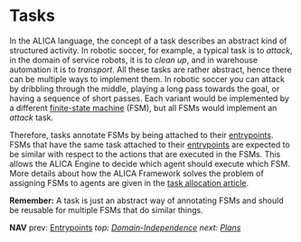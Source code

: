 # Tasks

In the ALICA language, the concept of a task describes an abstract kind of structured activity. In robotic soccer, for example, a typical task is to *attack*, in the domain of service robots, it is to *clean up*, and in warehouse automation it is to *transport*. All these tasks are rather abstract, hence there can be multiple ways to implement them. In robotic soccer you can attack by dribbling through the middle, playing a long pass towards the goal, or having a sequence of short passes. Each variant would be implemented by a different [finite-state machine](finite-state_machines.md) (FSM), but all FSMs would implement an *attack* task.

Therefore, tasks annotate FSMs by being attached to their [entrypoints](entrypoints.md). FSMs that have the same task attached to their [entrypoints](entrypoints.md) are expected to be similar with respect to the actions that are executed in the FSMs. This allows the ALICA Engine to decide which agent should execute which FSM. More details about how the ALICA Framework solves the problem of assigning FSMs to agents are given in the [task allocation article](task_allocation.md). 

**Remember:** A task is just an abstract way of annotating FSMs and should be reusable for multiple FSMs that do similar things.

**NAV** prev: [Entrypoints](entrypoints.md) *top: [Domain-Independence](domain-independence.md)* *next: [Plans](plans.md)*